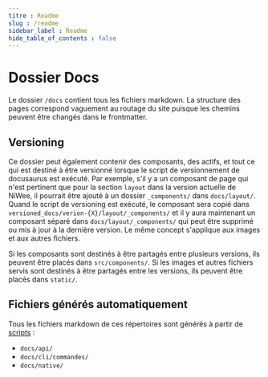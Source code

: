 ```yaml
---
titre : Readme
slug : /readme
sidebar_label : Readme
hide_table_of_contents : false
---
```

# Dossier Docs

Le dossier `/docs` contient tous les fichiers markdown. La structure des pages correspond vaguement au routage du site puisque les chemins peuvent être changés dans le frontmatter.

## Versioning

Ce dossier peut également contenir des composants, des actifs, et tout ce qui est destiné à être versionné lorsque le script de versionnement de docusaurus est exécuté. Par exemple, s'il y a un composant de page qui n'est pertinent que pour la section `layout` dans la version actuelle de NiWee, il pourrait être ajouté à un dossier `_components/` dans `docs/layout/`. Quand le script de versioning est exécuté, le composant sera copié dans `versioned_docs/verion-{X}/layout/_components/` et il y aura maintenant un composant séparé dans `docs/layout/_components/` qui peut être supprimé ou mis à jour à la dernière version. Le même concept s'applique aux images et aux autres fichiers.

Si les composants sont destinés à être partagés entre plusieurs versions, ils peuvent être placés dans `src/components/`. Si les images et autres fichiers servis sont destinés à être partagés entre les versions, ils peuvent être placés dans `static/`.

## Fichiers générés automatiquement

Tous les fichiers markdown de ces répertoires sont générés à partir de [scripts](/scripts) :

- `docs/api/`
- `docs/cli/commandes/`
- `docs/native/`
